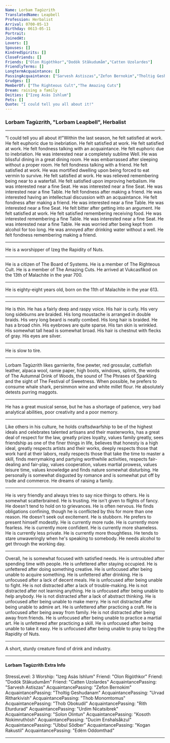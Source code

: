 ```yaml
---
Name: Lorbam Tagùzrith
TranslatedName: Leapbell
Profession: Herbalist    
Arrival: 0700-05-13
Birthday: 0613-05-11
Portrait:
JoinedAt: 
Lovers: []
Spouses: []
KindredSpirits: []
CloseFriends: []
Friends: ["Olon Rigòthkor","Dodók Stâkudumåm","Catten Uzolardes"]
FriendlyTerms: []
LongtermAcquaintance: []
PassingAcquaintance: ["Sarvesh Astiszas","Zefon Bernokim","Tholtig Geshudanam","Urvad Rìtharkivish","Thob Monomtomus","Thob Obokudil","Rith Eturdurad","Urdim Nicatsibrek","Solon Olintun","Kosoth Nokimruthösh","Ducim Enshalsåkzul","Ubbul Sôdber","Kogan Rakustil","Edëm Oddomthad"]
Grudges: []
MemberOf: ["The Righteous Cult","The Amazing Cuts"]
Dream: raising a family
Deities: ["Izeg Asàs Ishlum"]
Pets: []
Quote: "I could tell you all about it!"
---
```


### Lorbam Tagùzrith, "Lorbam Leapbell", Herbalist 
 
***

"I could tell you all about it!"Within the last season, he felt satisfied at work. He felt euphoric due to inebriation. He felt satisfied at work. He felt satisfied at work. He felt fondness talking with an acquaintance. He felt euphoric due to inebriation. He was interested near a completely sublime Well. He was blissful dining in a great dining room. He was embarrassed after sleeping without a proper room. He felt fondness talking with a friend. He felt satisfied at work. He was mortified dwelling upon being forced to eat vermin to survive. He felt satisfied at work. He was relieved remembering being near to a waterfall. He felt satisfied upon improving herbalism. He was interested near a fine Seat. He was interested near a fine Seat. He was interested near a fine Table. He felt fondness after making a friend. He was interested having an intellectual discussion with an acquaintance. He felt fondness after making a friend. He was interested near a fine Table. He was interested near a fine Seat. He felt bitter after getting into an argument. He felt satisfied at work. He felt satisfied remembering receiving food. He was interested remembering a fine Table. He was interested near a fine Seat. He was interested near a fine Table. He was worried after being kept from alcohol for too long. He was annoyed after drinking water without a well. He felt fondness remembering making a friend. 
***

He is a worshipper of Izeg the Rapidity of Nuts. 
***

He is a citizen of The Board of Systems. He is a member of The Righteous Cult. He is a member of The Amazing Cuts. He arrived at Vukcasfikod on the 13th of Malachite in the year 700. 
***

He is eighty-eight years old, born on the 11th of Malachite in the year 613. 
***


***

He is thin. He has a fairly deep and raspy voice. His hair is curly. His very long sideburns are braided. His long moustache is arranged in double braids. His very long beard is neatly combed. His long hair is braided. He has a broad chin. His eyebrows are quite sparse. His tan skin is wrinkled. His somewhat tall head is somewhat broad. His hair is chestnut with flecks of gray. His eyes are silver. 
***

He is slow to tire. 
***

Lorbam Tagùzrith likes garnierite, fine pewter, red grossular, cuttlefish leather, alpaca wool, ramie paper, high boots, windows, splints, the words of The Autumnal Drink of Woods, the sound of The Phrases of Sparkling and the sight of The Festival of Sweetness. When possible, he prefers to consume whale shark, persimmon wine and white millet flour. He absolutely detests purring maggots. 
***

He has a great musical sense, but he has a shortage of patience, very bad analytical abilities, poor creativity and a poor memory. 
***

Like others in his culture, he holds craftsdwarfship to be of the highest ideals and celebrates talented artisans and their masterworks, has a great deal of respect for the law, greatly prizes loyalty, values family greatly, sees friendship as one of the finer things in life, believes that honesty is a high ideal, greatly respects artists and their works, deeply respects those that work hard at their labors, really respects those that take the time to master a skill, finds merrymaking and partying worthwhile activities, respects fair-dealing and fair-play, values cooperation, values martial prowess, values leisure time, values knowledge and finds nature somewhat disturbing. He personally is somewhat disgusted by romance and is somewhat put off by trade and commerce. He dreams of raising a family. 
***

He is very friendly and always tries to say nice things to others. He is somewhat scatterbrained. He is trusting. He isn't given to flights of fancy. He doesn't tend to hold on to grievances. He is often nervous. He finds obligations confining, though he is conflicted by this for more than one reason. He doesn't seek out excitement. He is stubborn. He prefers to present himself modestly. He is currently more rude. He is currently more fearless. He is currently more confident. He is currently more shameless. He is currently less private. He is currently more thoughtless. He tends to stare unwaveringly when he's speaking to somebody. He needs alcohol to get through the working day. 
***

Overall, he is somewhat focused with satisfied needs. He is untroubled after spending time with people. He is unfettered after staying occupied. He is unfettered after doing something creative. He is unfocused after being unable to acquire something. He is unfettered after drinking. He is unfocused after a lack of decent meals. He is unfocused after being unable to fight. He is not distracted after a lack of trouble-making. He is not distracted after not learning anything. He is unfocused after being unable to help anybody. He is not distracted after a lack of abstract thinking. He is unfocused after being unable to make merry. He is not distracted after being unable to admire art. He is unfettered after practicing a craft. He is unfocused after being away from family. He is not distracted after being away from friends. He is unfocused after being unable to practice a martial art. He is unfettered after practicing a skill. He is unfocused after being unable to take it easy. He is unfocused after being unable to pray to Izeg the Rapidity of Nuts. 
***

A short, sturdy creature fond of drink and industry. 
***

#### Lorbam Tagùzrith Extra Info

StressLevel: 3
Worship: "Izeg Asàs Ishlum"
Friend: "Olon Rigòthkor"
Friend: "Dodók Stâkudumåm"
Friend: "Catten Uzolardes"
AcquaintancePassing: "Sarvesh Astiszas"
AcquaintancePassing: "Zefon Bernokim"
AcquaintancePassing: "Tholtig Geshudanam"
AcquaintancePassing: "Urvad Rìtharkivish"
AcquaintancePassing: "Thob Monomtomus"
AcquaintancePassing: "Thob Obokudil"
AcquaintancePassing: "Rith Eturdurad"
AcquaintancePassing: "Urdim Nicatsibrek"
AcquaintancePassing: "Solon Olintun"
AcquaintancePassing: "Kosoth Nokimruthösh"
AcquaintancePassing: "Ducim Enshalsåkzul"
AcquaintancePassing: "Ubbul Sôdber"
AcquaintancePassing: "Kogan Rakustil"
AcquaintancePassing: "Edëm Oddomthad"

***
